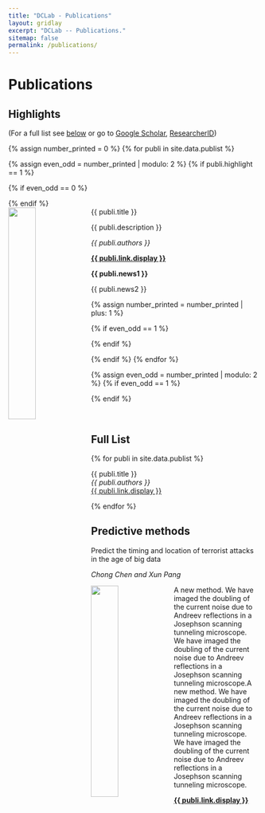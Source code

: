 ```yaml
---
title: "DCLab - Publications"
layout: gridlay
excerpt: "DCLab -- Publications."
sitemap: false
permalink: /publications/
---
```


# Publications

## Highlights

(For a full list see [below](#full-list) or go to [Google Scholar](https://scholar.google.ch/citations?user=TqxYWZsAAAAJ), [ResearcherID](https://www.researcherid.com/rid/D-7763-2012))

{% assign number_printed = 0 %}
{% for publi in site.data.publist %}

{% assign even_odd = number_printed | modulo: 2 %}
{% if publi.highlight == 1 %}

{% if even_odd == 0 %}
<div class="row">
{% endif %}

<div class="col-sm-6 clearfix">
 <div class="well">
  <pubtit>{{ publi.title }}</pubtit>
  <img src="{{ site.url }}{{ site.baseurl }}/images/pubpic/{{ publi.image }}" class="img-responsive" width="33%" style="float: left" />
  <p>{{ publi.description }}</p>
  <p><em>{{ publi.authors }}</em></p>
  <p><strong><a href="{{ publi.link.url }}">{{ publi.link.display }}</a></strong></p>
  <p class="text-danger"><strong> {{ publi.news1 }}</strong></p>
  <p> {{ publi.news2 }}</p>
 </div>
</div>

{% assign number_printed = number_printed | plus: 1 %}

{% if even_odd == 1 %}
</div>
{% endif %}

{% endif %}
{% endfor %}

{% assign even_odd = number_printed | modulo: 2 %}
{% if even_odd == 1 %}
</div>
{% endif %}

<p> &nbsp; </p>


## Full List

{% for publi in site.data.publist %}

  {{ publi.title }} <br />
  <em>{{ publi.authors }} </em><br /><a href="{{ publi.link.url }}">{{ publi.link.display }}</a>

{% endfor %}


## Predictive methods

<div class="col-lg-2 clearfix">
 <div class="well">
  <pubtit>Predict the timing and location of terrorist attacks in the age of big data</pubtit>
  <p><em>Chong Chen and Xun Pang</em></p>
  <img src="{{ site.url }}{{ site.baseurl }}/images/pubpic/terr.png" class="img-responsive" width="33%" style="float: left" />
  <p>A new method. We have imaged the doubling of the current noise due to Andreev reflections in a Josephson scanning tunneling microscope. We have imaged the doubling of the current noise due to Andreev reflections in a Josephson scanning tunneling microscope.A new method. We have imaged the doubling of the current noise due to Andreev reflections in a Josephson scanning tunneling microscope. We have imaged the doubling of the current noise due to Andreev reflections in a Josephson scanning tunneling microscope.</p>
  <p><strong><a href="{{ publi.link.url }}">{{ publi.link.display }}</a></strong></p>
 </div>
</div>

